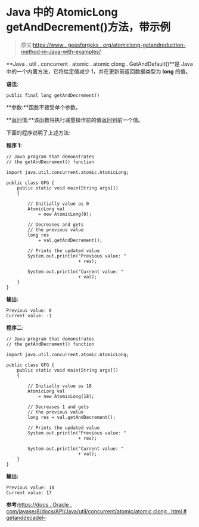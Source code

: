# Java 中的 AtomicLong getAndDecrement()方法，带示例

> 原文:[https://www . geesforgeks . org/atomiclong-getandreduction-method-in-Java-with-examples/](https://www.geeksforgeeks.org/atomiclong-getanddecrement-method-in-java-with-examples/)

**Java . util . concurrent . atomic . atomic clong . GetAndDefault()**是 Java 中的一个内置方法，它将给定值减少 1，并在更新前返回数据类型为 **long** 的值。

**语法:**

```
public final long getAndDecrement()

```

**参数:**函数不接受单个参数。

**返回值:**该函数将执行减量操作前的值返回到前一个值。

下面的程序说明了上述方法:

**程序 1:**

```
// Java program that demonstrates
// the getAndDecrement() function

import java.util.concurrent.atomic.AtomicLong;

public class GFG {
    public static void main(String args[])
    {

        // Initially value as 0
        AtomicLong val
            = new AtomicLong(0);

        // Decreases and gets
        // the previous value
        long res
            = val.getAndDecrement();

        // Prints the updated value
        System.out.println("Previous value: "
                           + res);

        System.out.println("Current value: "
                           + val);
    }
}
```

**输出:**

```
Previous value: 0
Current value: -1

```

**程序二:**

```
// Java program that demonstrates
// the getAndDecrement() function

import java.util.concurrent.atomic.AtomicLong;

public class GFG {
    public static void main(String args[])
    {

        // Initially value as 18
        AtomicLong val
            = new AtomicLong(18);

        // Decreases 1 and gets
        // the previous value
        long res = val.getAndDecrement();

        // Prints the updated value
        System.out.println("Previous value: "
                           + res);

        System.out.println("Current value: "
                           + val);
    }
}
```

**输出:**

```
Previous value: 18
Current value: 17

```

**参考:**[https://docs . Oracle . com/javase/8/docs/API/Java/util/concurrent/atomic/atomic clong . html # getanddecadel–](https://docs.oracle.com/javase/8/docs/api/java/util/concurrent/atomic/AtomicLong.html#getAndDecrement--)